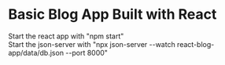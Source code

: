 # Basic Blog App Built with React

Start the react app with "npm start"
<br>
Start the json-server with "npx json-server --watch react-blog-app/data/db.json --port 8000"
